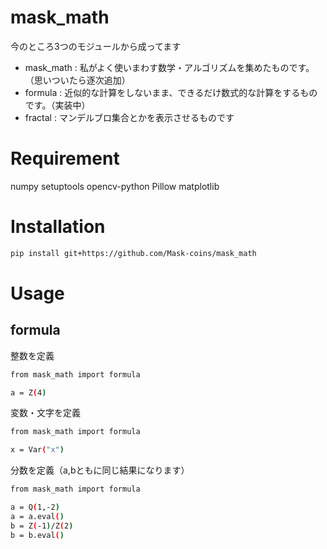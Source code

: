 
# mask_math

今のところ3つのモジュールから成ってます

* mask_math : 私がよく使いまわす数学・アルゴリズムを集めたものです。（思いついたら逐次追加）
* formula : 近似的な計算をしないまま、できるだけ数式的な計算をするものです。（実装中）
* fractal : マンデルブロ集合とかを表示させるものです

# Requirement

numpy
setuptools
opencv-python
Pillow
matplotlib

# Installation


```bash
pip install git+https://github.com/Mask-coins/mask_math
```

# Usage

## formula

整数を定義
```bash
from mask_math import formula

a = Z(4)
```

変数・文字を定義
```bash
from mask_math import formula

x = Var("x")
```
分数を定義（a,bともに同じ結果になります）
```bash
from mask_math import formula

a = Q(1,-2)
a = a.eval()
b = Z(-1)/Z(2)
b = b.eval()
```



